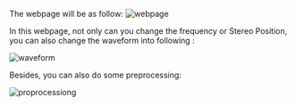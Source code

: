 The webpage will be as follow:
![webpage](https://github.com/AlphaLee1113/Audio-Processor/assets/113546167/d45b08d7-11f8-459e-a1a2-c7524e7c393e)

In this webpage, not only can you change the frequency or Stereo Position,
you can also change the waveform into following :

![waveform](https://github.com/AlphaLee1113/Audio-Processor/assets/113546167/58d00545-5e8f-4e60-9a7b-fa4514f424f9)


Besides, you can also do some preprocessing:

![proprocessiong](https://github.com/AlphaLee1113/Audio-Processor/assets/113546167/10ef1c72-ebe8-4d4f-af0b-938f6232ca20)
